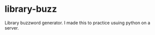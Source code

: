 library-buzz
============

Library buzzword generator.  I made this to practice usuing python on a server.
